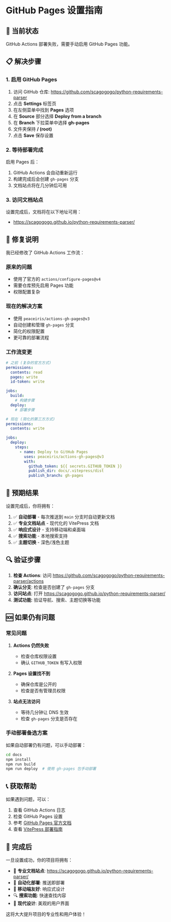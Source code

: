 # GitHub Pages 设置指南

## 🚨 当前状态

GitHub Actions 部署失败，需要手动启用 GitHub Pages 功能。

## 📋 解决步骤

### 1. 启用 GitHub Pages

1. 访问 GitHub 仓库: https://github.com/scagogogo/python-requirements-parser
2. 点击 **Settings** 标签页
3. 在左侧菜单中找到 **Pages** 选项
4. 在 **Source** 部分选择 **Deploy from a branch**
5. 在 **Branch** 下拉菜单中选择 **gh-pages**
6. 文件夹保持 **/ (root)** 
7. 点击 **Save** 保存设置

### 2. 等待部署完成

启用 Pages 后：

1. GitHub Actions 会自动重新运行
2. 构建完成后会创建 `gh-pages` 分支
3. 文档站点将在几分钟后可用

### 3. 访问文档站点

设置完成后，文档将在以下地址可用：
- https://scagogogo.github.io/python-requirements-parser/

## 🔧 修复说明

我已经修改了 GitHub Actions 工作流：

### 原来的问题
- 使用了官方的 `actions/configure-pages@v4`
- 需要仓库预先启用 Pages 功能
- 权限配置复杂

### 现在的解决方案
- 使用 `peaceiris/actions-gh-pages@v3`
- 自动创建和管理 `gh-pages` 分支
- 简化的权限配置
- 更可靠的部署流程

### 工作流变更

```yaml
# 之前 (复杂的官方方式)
permissions:
  contents: read
  pages: write
  id-token: write

jobs:
  build:
    # 构建步骤
  deploy:
    # 部署步骤

# 现在 (简化的第三方方式)
permissions:
  contents: write

jobs:
  deploy:
    steps:
      - name: Deploy to GitHub Pages
        uses: peaceiris/actions-gh-pages@v3
        with:
          github_token: ${{ secrets.GITHUB_TOKEN }}
          publish_dir: docs/.vitepress/dist
          publish_branch: gh-pages
```

## 🎯 预期结果

设置完成后，你将拥有：

1. ✅ **自动部署** - 每次推送到 `main` 分支时自动更新文档
2. ✅ **专业文档站点** - 现代化的 VitePress 文档
3. ✅ **响应式设计** - 支持移动端和桌面端
4. ✅ **搜索功能** - 本地搜索支持
5. ✅ **主题切换** - 深色/浅色主题

## 🔍 验证步骤

1. **检查 Actions**: 访问 https://github.com/scagogogo/python-requirements-parser/actions
2. **确认分支**: 检查是否创建了 `gh-pages` 分支
3. **访问站点**: 打开 https://scagogogo.github.io/python-requirements-parser/
4. **测试功能**: 验证导航、搜索、主题切换等功能

## 🆘 如果仍有问题

### 常见问题

1. **Actions 仍然失败**
   - 检查仓库权限设置
   - 确认 `GITHUB_TOKEN` 有写入权限

2. **Pages 设置找不到**
   - 确保仓库是公开的
   - 检查是否有管理员权限

3. **站点无法访问**
   - 等待几分钟让 DNS 生效
   - 检查 `gh-pages` 分支是否存在

### 手动部署备选方案

如果自动部署仍有问题，可以手动部署：

```bash
cd docs
npm install
npm run build
npm run deploy  # 使用 gh-pages 包手动部署
```

## 📞 获取帮助

如果遇到问题，可以：

1. 查看 GitHub Actions 日志
2. 检查 GitHub Pages 设置
3. 参考 [GitHub Pages 官方文档](https://docs.github.com/en/pages)
4. 查看 [VitePress 部署指南](https://vitepress.dev/guide/deploy#github-pages)

## 🎉 完成后

一旦设置成功，你的项目将拥有：

- 📖 **专业文档站点**: https://scagogogo.github.io/python-requirements-parser/
- 🤖 **自动化部署**: 推送即部署
- 📱 **移动端友好**: 响应式设计
- 🔍 **搜索功能**: 快速查找内容
- 🎨 **现代设计**: 美观的用户界面

这将大大提升项目的专业性和用户体验！
